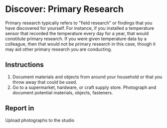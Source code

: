 # Discover: Primary Research

Primary research typically refers to "field research" or findings that you have discovered for yourself. For instance, if you installed a temperature sensor that recorded the temperature every day for a year, that would constitute primary research. If you were given temperature data by a colleague, then that would not be primary research in this case, though it may aid other primary research you are conducting. 

## Instructions

1. Document materials and objects from around your household or that you throw away that could be used. 
2. Go to a supermarket, hardware, or craft supply store. Photograph and document potential materials, objects, fasteners.

## Report in

Upload photographs to the studio

